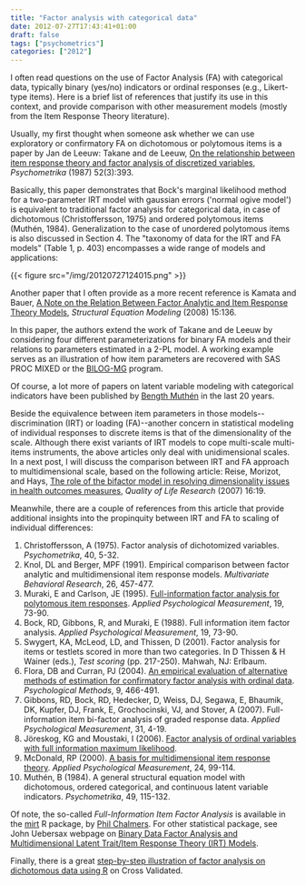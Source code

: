 ```yaml
---
title: "Factor analysis with categorical data"
date: 2012-07-27T17:43:41+01:00
draft: false
tags: ["psychometrics"]
categories: ["2012"]
---
```


I often read questions on the use of Factor Analysis (FA) with categorical data, typically binary (yes/no) indicators or ordinal responses (e.g., Likert-type items). Here is a brief list of references that justify its use in this context, and provide comparison with other measurement models (mostly from the Item Response Theory literature).

Usually, my first thought when someone ask whether we can use exploratory or confirmatory FA on dichotomous or polytomous items is a paper by Jan de Leeuw:
Takane and de Leeuw, [On the relationship between item response theory and factor analysis of discretized variables](http://takane.brinkster.net/Yoshio/p026.pdf), *Psychometrika* (1987) 52(3):393.

Basically, this paper demonstrates that Bock's marginal likelihood method for a two-parameter IRT model with gaussian errors ('normal ogive model') is equivalent to traditional factor analysis for categorical data, in case of dichotomous (Christoffersson, 1975) and ordered polytomous items (Muthén, 1984). Generalization to the case of unordered polytomous items is also discussed in Section 4. The "taxonomy of data for the IRT and FA models" (Table 1, p. 403) encompasses a wide range of models and applications:

{{< figure src="/img/20120727124015.png" >}}

Another paper that I often provide as a more recent reference is 
Kamata and Bauer, [A Note on the Relation Between Factor Analytic and Item Response Theory Models](http://www.unc.edu/~dbauer/manuscripts/kamata-bauer-2008.pdf), *Structural Equation Modeling* (2008) 15:136.

In this paper, the authors extend the work of Takane and de Leeuw by considering four different parameterizations for binary FA models and their relations to parameters estimated in a 2-PL model. A working example serves as an illustration of how item parameters are recovered with SAS PROC MIXED or the [BILOG-MG](http://assess.com/xcart/product.php?productid=15) program.

Of course, a lot more of papers on latent variable modeling with categorical indicators have been published by [Bength Muthén](http://pages.gseis.ucla.edu/faculty/muthen/muthen3.htm) in the last 20 years.

Beside the equivalence between item parameters in those models--discrimination (IRT) or loading (FA)--another concern in statistical modeling of individual responses to discrete items is that of the dimensionality of the scale. Although there exist variants of IRT models to cope multi-scale multi-items instruments, the above articles only deal with unidimensional scales. In a next post, I will discuss the comparison between IRT and FA approach to multidimensional scale, based on the following article:
Reise, Morizot, and Hays, [The role of the bifactor model in resolving dimensionality issues in health outcomes measures](http://www.julienmorizot.com/pdf/Reise_Morizot_Hays_2007-Bifactor_model_and_dimensionality.pdf), *Quality of Life Research* (2007) 16:19.

Meanwhile, there are a couple of references from this article that provide additional insights into the propinquity between IRT and FA to scaling of individual differences:

1. Christoffersson, A (1975). Factor analysis of dichotomized variables. *Psychometrika*, 40, 5-32.
2. Knol, DL and Berger, MPF (1991). Empirical comparison between factor analytic and multidimensional item response models. *Multivariate Behavioral Research*, 26, 457-477.
3. Muraki, E and Carlson, JE (1995). [Full-information factor analysis for polytomous item responses](http://conservancy.umn.edu/bitstream/117440/1/v19n1p073.pdf). *Applied Psychological Measurement*, 19, 73-90.
4. Bock, RD, Gibbons, R, and Muraki, E (1988). Full information item factor analysis. *Applied Psychological Measurement*, 19, 73-90.
5. Swygert, KA, McLeod, LD, and Thissen, D (2001). Factor analysis for items or testlets scored in more than two categories. In D Thissen & H Wainer (eds.), *Test scoring* (pp. 217-250). Mahwah, NJ: Erlbaum.
6. Flora, DB and Curran, PJ (2004). [An empirical evaluation of alternative methods of estimation for confirmatory factor analysis with ordinal data](http://www.ncbi.nlm.nih.gov/pmc/articles/PMC3153362/). *Psychological Methods*, 9, 466-491.
7. Gibbons, RD, Bock, RD, Hedecker, D, Weiss, DJ, Segawa, E, Bhaumik, DK, Kupfer, DJ, Frank, E, Grochocinski, VJ, and Stover, A (2007). Full-information item bi-factor analysis of graded response data. *Applied Psychological Measurement*, 31, 4-19.
8. Jöreskog, KG and Moustaki, I (2006). [Factor analysis of ordinal variables with full information maximum likelihood](http://www.ssicentral.com/lisrel/techdocs/orfiml.pdf).
9. McDonald, RP (2000). [A basis for multidimensional item response theory](http://nth.wpi.edu/PapersByOthers/multidimensoal-item-repoce%20theory.pdf). *Applied Psychological Measurement*, 24, 99-114.
10. Muthén, B (1984). A general structural equation model with dichotomous, ordered categorical, and continuous latent variable indicators. *Psychometrika*, 49, 115-132.

Of note, the so-called *Full-Information Item Factor Analysis* is available in the [mirt](http://cran.r-project.org/web/packages/mirt/) R package, by [Phil Chalmers](https://github.com/philchalmers). For other statistical package, see John Uebersax webpage on [Binary Data Factor Analysis and Multidimensional Latent Trait/Item Response Theory (IRT) Models](http://www.john-uebersax.com/stat/binary.htm).

Finally, there is a great [step-by-step illustration of factor analysis on dichotomous data using R](http://stats.stackexchange.com/q/31948/930) on Cross Validated.
